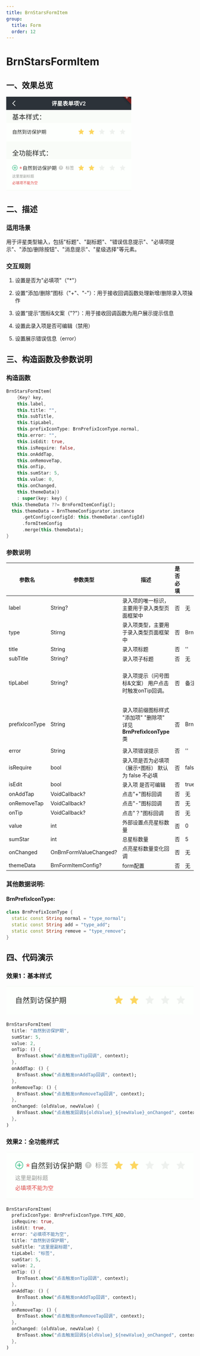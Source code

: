 ```yaml
---
title: BrnStarsFormItem
group:
  title: Form
  order: 12
---
```


# BrnStarsFormItem

## 一、效果总览

<img src="./img/BrnStarsFormItemIntro.png" style="zoom:50%;" />

## 二、描述

### 适用场景

用于评星类型输入，包括"标题"、"副标题"、"错误信息提示"、"必填项提示"、"添加/删除按钮"、"消息提示"、"星级选择"等元素。

### 交互规则

1. 设置是否为"必填项"（"*"）

2. 设置“添加/删除”图标（"+"、"-"）：用于接收回调函数处理新增/删除录入项操作

3. 设置“提示”图标&文案（"?"）：用于接收回调函数为用户展示提示信息

4. 设置此录入项是否可编辑（禁用）

5. 设置展示错误信息（error）

## 三、构造函数及参数说明

### 构造函数


```dart
BrnStarsFormItem(
    {Key? key,
    this.label,
    this.title: "",
    this.subTitle,
    this.tipLabel,
    this.prefixIconType: BrnPrefixIconType.normal,
    this.error: "",
    this.isEdit: true,
    this.isRequire: false,
    this.onAddTap,
    this.onRemoveTap,
    this.onTip,
    this.sumStar: 5,
    this.value: 0,
    this.onChanged,
    this.themeData})
    : super(key: key) {
  this.themeData ??= BrnFormItemConfig();
  this.themeData = BrnThemeConfigurator.instance
      .getConfig(configId: this.themeData!.configId)
      .formItemConfig
      .merge(this.themeData);
}
```

### 参数说明

| **参数名** | **参数类型** | **描述** | **是否必填** | **默认值** | **备注** |
| --- | --- | --- | --- | --- | --- |
| label | String? | 录入项的唯一标识，主要用于录入类型页面框架中 | 否 | 无 |  |
| type | Stirng | 录入项类型，主要用于录入类型页面框架中 | 否 | BrnInputItemType.starInputType | 外部可根据此字段判断表单项类型 |
| title | String | 录入项标题 | 否 | '' |  |
| subTitle | String? | 录入项子标题 | 否 | 无 |  |
| tipLabel | String? | 录入项提示（问号图标&文案） 用户点击时触发onTip回调。 | 否 | 备注中类型3 | 1. 设置"空字符串"时展示问号图标 2. 设置"非空字符串"时展示问号图标&文案 3. 若不赋值或赋值为null时，不显示提示项 |
| prefixIconType | String | 录入项前缀图标样式 "添加项" "删除项" 详见 **BrnPrefixIconType** 类 | 否 | BrnPrefixIconType.normal | 1. 不展示图标：BrnPrefixIconType.normal 2. 展示加号图标：BrnPrefixIconType.add 3. 展示减号图标：BrnPrefixIconType.remove |
| error | String | 录入项错误提示 | 否 | '' |  |
| isRequire | bool | 录入项是否为必填项（展示`*`图标） 默认为 false 不必填 | 否 | false |  |
| isEdit | bool | 录入项 是否可编辑 | 否 | true | true：可编辑false：禁用 |
| onAddTap | VoidCallback? | 点击"+"图标回调 | 否 | 无 | 见**prefixIconType**字段 |
| onRemoveTap | VoidCallback? | 点击"-"图标回调 | 否 | 无 | 见**prefixIconType**字段 |
| onTip | VoidCallback? | 点击"？"图标回调 | 否 | 无 | 见**tipLabel**字段 |
| value | int | 外部设置点亮星标数量 | 否 | 0 |  |
| sumStar | int | 总星标数量 | 否 | 5 |  |
| onChanged | OnBrnFormValueChanged? | 点亮星标数量变化回调 | 否 | 无 |  |
| themeData | BrnFormItemConfig? | form配置 | 否 | 无 | |

### 其他数据说明:

#### BrnPrefixIconType:

```dart
class BrnPrefixIconType {
  static const String normal = "type_normal";
  static const String add = "type_add";
  static const String remove = "type_remove";
}
```

## 四、代码演示

### 效果1：基本样式

![](./img/BrnStarsFormItemDemo1.png)
```dart
BrnStarsFormItem(
  title: "自然到访保护期",
  sumStar: 5,
  value: 2,
  onTip: () {
    BrnToast.show("点击触发onTip回调", context);
  },
  onAddTap: () {
    BrnToast.show("点击触发onAddTap回调", context);
  },
  onRemoveTap: () {
    BrnToast.show("点击触发onRemoveTap回调", context);
  },
  onChanged: (oldValue, newValue) {
    BrnToast.show("点击触发回调${oldValue}_${newValue}_onChanged", context);
  },
)
```
### 效果2：全功能样式

![](./img/BrnStarsFormItemDemo2.png)
```dart
BrnStarsFormItem(
  prefixIconType: BrnPrefixIconType.TYPE_ADD,
  isRequire: true,
  isEdit: true,
  error: "必填项不能为空",
  title: "自然到访保护期",
  subTitle: "这里是副标题",
  tipLabel: "标签",
  sumStar: 5,
  value: 2,
  onTip: () {
    BrnToast.show("点击触发onTip回调", context);
  },
  onAddTap: () {
    BrnToast.show("点击触发onAddTap回调", context);
  },
  onRemoveTap: () {
    BrnToast.show("点击触发onRemoveTap回调", context);
  },
  onChanged: (oldValue, newValue) {
    BrnToast.show("点击触发回调${oldValue}_${newValue}_onChanged", context);
  },
)
```

